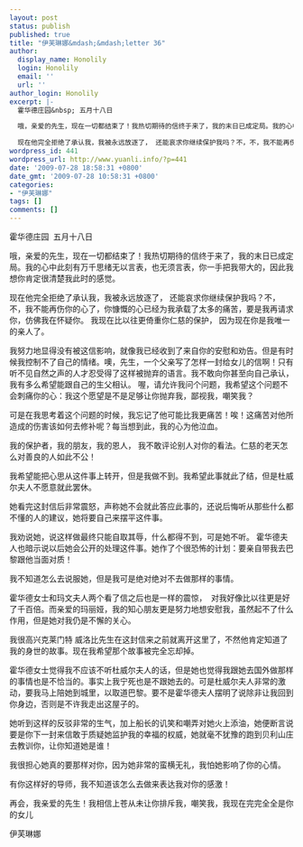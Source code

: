 ```yaml
---
layout: post
status: publish
published: true
title: "伊芙琳娜&mdash;&mdash;letter 36"
author:
  display_name: Honolily
  login: Honolily
  email: ''
  url: ''
author_login: Honolily
excerpt: |-
  霍华德庄园&nbsp; 五月十八日

  哦，亲爱的先生，现在一切都结束了！我热切期待的信终于来了，我的末日已成定局。我的心中此刻有万千思绪无以言表，也无须言表，你一手把我带大的，因此我想你肯定很清楚我此时的感觉。

  现在他完全拒绝了承认我，我被永远放逐了， 还能哀求你继续保护我吗？不，不，我不能再伤你的心了，你慷慨的心已经为我承载了太多的痛苦，要是我再请求你，仿佛我在怀疑你。 我现在比以往更倚重你仁慈的保护， 因为现在你是我唯一的亲人了。
wordpress_id: 441
wordpress_url: http://www.yuanli.info/?p=441
date: '2009-07-28 18:58:31 +0800'
date_gmt: '2009-07-28 10:58:31 +0800'
categories:
- "伊芙琳娜"
tags: []
comments: []
---
```

<p>霍华德庄园&nbsp; 五月十八日</p>
<p>哦，亲爱的先生，现在一切都结束了！我热切期待的信终于来了，我的末日已成定局。我的心中此刻有万千思绪无以言表，也无须言表，你一手把我带大的，因此我想你肯定很清楚我此时的感觉。</p>
<p>现在他完全拒绝了承认我，我被永远放逐了， 还能哀求你继续保护我吗？不，不，我不能再伤你的心了，你慷慨的心已经为我承载了太多的痛苦，要是我再请求你，仿佛我在怀疑你。 我现在比以往更倚重你仁慈的保护， 因为现在你是我唯一的亲人了。<a id="more"></a><a id="more-441"></a></p>
<p>我努力地显得没有被这信影响，就像我已经收到了来自你的安慰和劝告。但是有时候我控制不了自己的情绪。噢，先生，一个父亲写了怎样一封给女儿的信啊！只有听不见自然之声的人才忍受得了这样被抛弃的语言。我不敢向你甚至向自己承认，我有多么希望能跟自己的生父相认。 喔，请允许我问个问题，我希望这个问题不会刺痛你的心：我这个愿望是不是足够让你抛弃我，鄙视我，嘲笑我？</p>
<p>可是在我思考着这个问题的时候，我忘记了他可能比我更痛苦！唉！这痛苦对他所造成的伤害该如何去修补呢？每当想到此，我的心为他泣血。</p>
<p>我的保护者，我的朋友，我的恩人， 我不敢评论别人对你的看法。仁慈的老天怎么对善良的人如此不公！</p>
<p>我希望能把心思从这件事上转开，但是我做不到。我希望此事就此了结，但是杜威尔夫人不愿意就此罢休。</p>
<p>她看完这封信后非常震怒，声称她不会就此答应此事的，还说后悔听从那些什么都不懂的人的建议，她将要自己来摆平这件事。</p>
<p>我劝说她，说这样做最终只能自取其辱，什么都得不到，可是她不听。 霍华德夫人也暗示说以后她会公开的处理这件事。她作了个很恐怖的计划：要亲自带我去巴黎跟他当面对质！</p>
<p>我不知道怎么去说服她，但是我可是绝对绝对不去做那样的事情。</p>
<p>霍华德女士和玛文夫人两个看了信之后也是一样的震惊，&nbsp; 对我好像比以往更是好了千百倍。而亲爱的玛丽娅，我的知心朋友更是努力地想安慰我，虽然起不了什么作用，但是她对我仍是不懈的关心。</p>
<p>我很高兴克莱门特 威洛比先生在这封信来之前就离开这里了，不然他肯定知道了我的身世的故事。现在我希望那个故事被完全忘却掉。</p>
<p>霍华德女士觉得我不应该不听杜威尔夫人的话，但是她也觉得我跟她去国外做那样的事情也是不恰当的。事实上我宁死也是不跟她去的。可是杜威尔夫人非常的激动，要我马上陪她到城里，以取道巴黎。要不是霍华德夫人摆明了说除非让我回到你身边，否则是不许我走出这屋子的。</p>
<p>她听到这样的反驳非常的生气，加上船长的讥笑和嘲弄对她火上添油，她便断言说要是你下一封来信敢于质疑她监护我的幸福的权威，她就毫不犹豫的跑到贝利山庄去教训你，让你知道她是谁！</p>
<p>我很担心她真的要那样对你，因为她非常的蛮横无礼，我怕她影响了你的心情。</p>
<p>有你这样好的导师，我不知道该怎么去做来表达我对你的感激！</p>
<p>再会，我亲爱的先生！我相信上苍从未让你排斥我，嘲笑我，我现在完完全全是你的女儿</p>
<p>伊芙琳娜</p>
